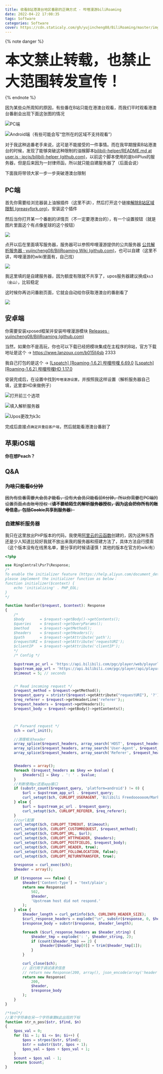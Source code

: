 ```yaml
---
title: 收看B站港澳台地区番剧的正确方式 - 哔哩漫游biliRoaming
date: 2022-04-22 17:08:35
tags: Software
categories: Software
cover: https://cdn.staticaly.com/gh/yujincheng08/BiliRoaming/master/imgs/icon.png
---
```


{% note danger %}

**<font size=32>本文禁止转载，也禁止大范围转发宣传！</font>**

{% endnote %}

因为某些众所周知的原因，有些番在B站只能在港澳台观看，而我们平时观看港澳台番剧会出现下面这张图的情况

![PC端](https://cdn.bilicdn.tk/gh/Vikutorika/assets@master/img/biliRoaming/msedge-20220422-171409.png?download=true)

![Android端（有些可能会写“您所在的区域不支持观看”）](https://cdn.bilicdn.tk/gh/Vikutorika/assets@master/img/biliRoaming/WsaClient-20220422-172138.png)

对于我这种追番老手来说，这可是不能接受的一件事情。而在我早期搜索B站港澳台的时候，发现了能够突破这种限制的油猴脚本[bilibili-helper/README.md at user.js · ipcjs/bilibili-helper (github.com)](https://github.com/ipcjs/bilibili-helper/blob/user.js/packages/unblock-area-limit/README.md)，以前这个脚本使用的是biliPlus的服务器，但是后来因为一封律师函，所以就只能自建服务器了（后面会说）

下面我将带领大家一步一步突破港澳台限制

## PC端

首先你需要给浏览器装上油猴插件（这里不讲），然后打开这个链接[解除B站区域限制 (greasyfork.org)](https://greasyfork.org/zh-CN/scripts/25718-解除b站区域限制)，安装这个插件

然后当你打开某一个番剧的详情页（不一定要港澳台的），有一个设置按钮（就是图片里面这个有点像星球的这个按钮）

![](https://cdn.bilicdn.tk/gh/Vikutorika/assets@master/img/biliRoaming/msedge-20220422-172608.png)

点开以后在里面填写服务器，服务器可以参照哔哩漫游提供的公共服务器 [公共解析服务器 · yujincheng08/BiliRoaming Wiki (github.com)](https://github.com/yujincheng08/BiliRoaming/wiki/公共解析服务器)，也可以自建（这里不讲，哔哩漫游的wiki里面有，自己找）

![](https://cdn.bilicdn.tk/gh/Vikutorika/assets@master/img/biliRoaming/msedge-20220422-173134.png)

我这里填的是自建服务器，因为额度有限就不共享了，upos服务器建议换成`ks3（金山）`，比较稳定

这时候你再访问番剧页面，它就会自动给你获取港澳台的番剧看了

![](https://cdn.bilicdn.tk/gh/Vikutorika/assets@master/img/biliRoaming/msedge-20220422-173256.png)

## 安卓端

你需要安装xposed框架并安装哔哩漫游模块 [Releases · yujincheng08/BiliRoaming (github.com)](https://github.com/yujincheng08/BiliRoaming/releases)

当然，如果你不是高玩，你也可以下载已经把模块集成在主程序的B站，官方下载地址是这个 -> https://wwe.lanzoux.com/b015ll4sb 2333

我自己打包的是这个 -> [[Lspatch] [Roaming-1.6.2] 哔哩哔哩 6.69.0](https://cdn.bilicdn.tk/gh/Vikutorika/assets@master/files/biliRoaming/%5BLspatch%5D%20%5BRoaming-1.6.2%5D%20%E5%93%94%E5%93%A9%E5%93%94%E5%93%A9%206.69.0.apk?download=true) [[Lspatch] [Roaming-1.6.2] 哔哩哔哩HD 1.17.0](https://cdn.bilicdn.tk/gh/Vikutorika/assets@master/files/biliRoaming/%5BLspatch%5D%20%5BRoaming-1.6.2%5D%20%E5%93%94%E5%93%A9%E5%93%94%E5%93%A9HD%201.17.0.apk?download=true)

安装完成后，在设置中找到`哔哩漫游设置`，并按照我这样设置（解析服务器自己填，这里拿HD来做例子）

![打开前三个选项](https://cdn.bilicdn.tk/gh/Vikutorika/assets@master/img/biliRoaming/WsaClient-20220422-173746.png)

![填入解析服务器](https://cdn.bilicdn.tk/gh/Vikutorika/assets@master/img/biliRoaming/WsaClient-20220422-173814.png)

![Upos更改为k3c](https://cdn.bilicdn.tk/gh/Vikutorika/assets@master/img/biliRoaming/WsaClient-20220422-173825.png)

完成后直接点`确定并重启客户端`，然后就能看港澳台番剧了

## 苹果iOS端

**你在想Peach？**

## Q&A

### ~~为啥只能看6分钟~~

~~因为有些番需要大会员才能看，没有大会员只能看前6分钟，所以你需要在PC端的设置页面点击账号授权（**请不要给陌生的解析服务器授权，因为这会把你所有的账号信息，包括Cookie共享到服务器**）~~

### 自建解析服务器

我只在这里放出PHP版本的代码，我使用[阿里云的云函数](https://www.aliyun.com/product/fc?userCode=05u8nbft&share_source=copy_link)创建的，因为这种东西还是少人知道比较好我就不放出来我的服务器和搭建方法了，具体方法自行摸索（这个版本没有在线黑名单，要分享的时候请谨慎！其他的版本在官方的wiki有）

```php
<?php

use RingCentral\Psr7\Response;
/*
To enable the initializer feature (https://help.aliyun.com/document_detail/89029.html)
please implement the initializer function as below：
function initializer($context) {
    echo 'initializing' . PHP_EOL;
}
*/

function handler($request, $context): Response
{
    /*
    $body       = $request->getBody()->getContents();
    $queries    = $request->getQueryParams();
    $method     = $request->getMethod();
    $headers    = $request->getHeaders();
    $path       = $request->getAttribute('path');
    $requestURI = $request->getAttribute('requestURI');
    $clientIP   = $request->getAttribute('clientIP');
    */
    /* Config */

    $upstream_pc_url = 'https://api.bilibili.com/pgc/player/web/playurl';
    $upstream_app_url = 'https://api.bilibili.com/pgc/player/api/playurl';
    $timeout = 5; // seconds


    /* Read incoming request */
    $request_method = $request->getMethod();
    $request_query = stristr($request->getAttribute("requestURI"), '?');
    $req_referer = $request->getHeaderLine('referer');;
    $request_headers = $request->getHeaders();
    $request_body = $request->getBody()->getContents();



    /* Forward request */
    $ch = curl_init();

    //清理相关header
    array_splice($request_headers, array_search('HOST', $request_headers));
    array_splice($request_headers, array_search('User-Agent', $request_headers));
    array_splice($request_headers, array_search('Referer', $request_headers));


    $headers = array();
    foreach ($request_headers as $key => $value) {
        $headers[] = $key . ': ' . $value;
    }
    //判断使用pc还是app接口
    if (substr_count($request_query, 'platform=android') != 0) {
        $url = $upstream_app_url . $request_query;
        curl_setopt($ch, CURLOPT_USERAGENT, 'Bilibili Freedoooooom/MarkII');
    } else {
        $url = $upstream_pc_url . $request_query;
        curl_setopt($ch, CURLOPT_REFERER, $req_referer);
    }
    //curl配置
    curl_setopt($ch, CURLOPT_TIMEOUT, $timeout);
    curl_setopt($ch, CURLOPT_CUSTOMREQUEST, $request_method);
    curl_setopt($ch, CURLOPT_URL, $url);
    curl_setopt($ch, CURLOPT_HTTPHEADER, $headers);
    curl_setopt($ch, CURLOPT_POSTFIELDS, $request_body);
    curl_setopt($ch, CURLOPT_HEADER, true);
    curl_setopt($ch, CURLOPT_FOLLOWLOCATION, false);
    curl_setopt($ch, CURLOPT_RETURNTRANSFER, true);

    $response = curl_exec($ch);
    $header = array();

    if ($response === false) {
        $header['Content-Type'] = 'text/plain';
        return new Response(
            502,
            $header,
            'Upstream host did not respond.'
        );
    } else {
        $header_length = curl_getinfo($ch, CURLINFO_HEADER_SIZE);
        $curl_response_headers = explode("\n", substr($response, 0, $header_length));
        $response_body = substr($response, $header_length);

        foreach ($curl_response_headers as $header_string) {
            $header_tmp = explode(': ', $header_string, 2);
            if (count($header_tmp) == 2) {
                $header[$header_tmp[0]] = trim($header_tmp[1]);
            }
        }

        curl_close($ch);
        // 这行用于调试请求信息
        // return new Response(200, array(), json_encode(array('header' => $header, 'body' => $response_body, 'url' => $url, 'response'=>$response, 'curl_headers'=>$curl_response_headers)));
        return new Response(
            200,
            $header,
            $response_body
        );
    }
}

/*tool*/
//某个字符串在另一个字符串第N此出现的下标
function str_n_pos($str, $find, $n)
{
    $pos_val = 0;
    for ($i = 1; $i <= $n; $i++) {
        $pos = strpos($str, $find);
        $str = substr($str, $pos + 1);
        $pos_val = $pos + $pos_val + 1;
    }
    $count = $pos_val - 1;
    return $count;
}
```

